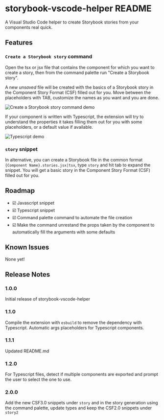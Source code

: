 # storybook-vscode-helper README

A Visual Studio Code helper to create Storybook stories from your components real quick.

## Features


### `Create a Storybook story` command

Open the tsx or jsx file that contains the component for which you want to create a story, then from the command palette run "Create a Storybook story". 

A new _unsaved_ file will be created with the basics of a Storybook story in the Component Story Format (CSF) filled out for you. Move between the placeholders with TAB, customize the names as you want and you are done.

![Create a Storybook story command demo](command-demo.gif)

If your component is written with Typescript, the extension will try to understand the properties it takes filling them out for you with some placeholders, or a default value if available.

![Typescript demo](command-demo-typescript.gif)

### `story` snippet

In alternative, you can create a Storybook file in the common format `{Component Name}.stories.jsx|tsx`, type `story` and hit tab to expand the snippet. You will get a basic story in the Component Story Format (CSF) filled out for you. 

## Roadmap

- ☑️ Javascript snippet
- ☑️ Typescript snippet
- ☑️ Command palette command to automate the file creation
- ☑️ Make the command unrestand the props taken by the component to automatically fill the arguments with some defaults

## Known Issues

None yet!

## Release Notes

### 1.0.0

Initial release of storybook-vscode-helper
### 1.1.0

Compile the extension with `esbuild` to remove the dependency with Typescript.
Automatic args placeholders for Typescript components.

### 1.1.1

Updated README.md

### 1.2.0

For Typescript files, detect if multiple components are exported and prompt the user to select the one to use.

### 2.0.0

Add the new CSF3.0 snippets under `story` and in the story generation using the command palette, update types and keep the CSF2.0 snippets under `story2`